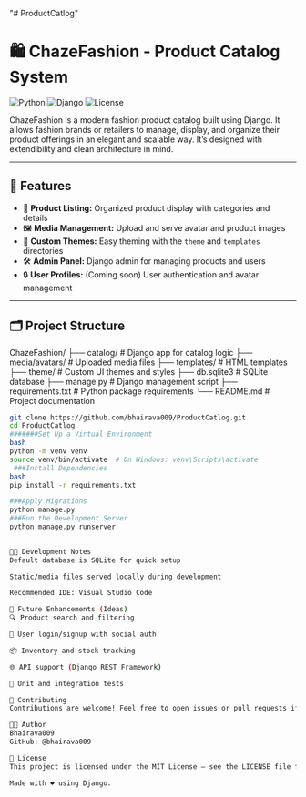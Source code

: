 "# ProductCatlog" 
# 🛍️ ChazeFashion - Product Catalog System

![Python](https://img.shields.io/badge/Python-3.9+-blue.svg)
![Django](https://img.shields.io/badge/Django-4.x-green.svg)
![License](https://img.shields.io/badge/License-MIT-yellow.svg)

ChazeFashion is a modern fashion product catalog built using Django. It allows fashion brands or retailers to manage, display, and organize their product offerings in an elegant and scalable way. It’s designed with extendibility and clean architecture in mind.

---

## 🚀 Features

- 🧾 **Product Listing:** Organized product display with categories and details
- 🖼️ **Media Management:** Upload and serve avatar and product images
- 🎨 **Custom Themes:** Easy theming with the `theme` and `templates` directories
- 🛠️ **Admin Panel:** Django admin for managing products and users
- 🔒 **User Profiles:** (Coming soon) User authentication and avatar management

---

## 🗂️ Project Structure

ChazeFashion/
├── catalog/ # Django app for catalog logic
├── media/avatars/ # Uploaded media files
├── templates/ # HTML templates
├── theme/ # Custom UI themes and styles
├── db.sqlite3 # SQLite database
├── manage.py # Django management script
├── requirements.txt # Python package requirements
└── README.md # Project documentation


```bash
git clone https://github.com/bhairava009/ProductCatlog.git
cd ProductCatlog
#######Set Up a Virtual Environment
bash
python -m venv venv
source venv/bin/activate  # On Windows: venv\Scripts\activate
 ###Install Dependencies
bash
pip install -r requirements.txt

###Apply Migrations
python manage.py 
###Run the Development Server
python manage.py runserver
  

👨‍💻 Development Notes
Default database is SQLite for quick setup

Static/media files served locally during development

Recommended IDE: Visual Studio Code

📌 Future Enhancements (Ideas)
🔍 Product search and filtering

👥 User login/signup with social auth

📦 Inventory and stock tracking

🌐 API support (Django REST Framework)

🧪 Unit and integration tests

🤝 Contributing
Contributions are welcome! Feel free to open issues or pull requests if you’d like to collaborate.

🧑‍💻 Author
Bhairava009
GitHub: @bhairava009

📜 License
This project is licensed under the MIT License – see the LICENSE file for details.

Made with ❤️ using Django.


